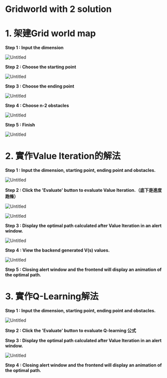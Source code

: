 # Gridworld with 2 solution

# 1. 架建Grid world map

**Step 1 : Input the dimension**

![Untitled](https://github.com/SiaominLi/Deep-RL/blob/master/img/pic1.png)

**Step 2 : Choose the starting point**

![Untitled](https://github.com/SiaominLi/Deep-RL/blob/master/img/pic2.png)

**Step 3 : Choose the ending point**

![Untitled](https://github.com/SiaominLi/Deep-RL/blob/master/img/pic3.png)

**Step 4 : Choose n-2 obstacles**

![Untitled](https://github.com/SiaominLi/Deep-RL/blob/master/img/pic4.png)

**Step 5 : Finish**

![Untitled](https://github.com/SiaominLi/Deep-RL/blob/master/img/pic5.png)

# 2. 實作Value Iteration的解法

**Step 1 : Input the dimension, starting point, ending point and obstacles.**

![Untitled](https://github.com/SiaominLi/Deep-RL/blob/master/img/pic6.png)

**Step 2 : Click the 'Evaluate' button to evaluate Value Iteration.（底下是進度跑條）**

![Untitled](https://github.com/SiaominLi/Deep-RL/blob/master/img/pic7.png)

![Untitled](https://github.com/SiaominLi/Deep-RL/blob/master/img/pic8.png)

**Step 3 : Display the optimal path calculated after Value Iteration in an alert window.**

![Untitled](https://github.com/SiaominLi/Deep-RL/blob/master/img/pic9.png)

**Step 4 : View the backend generated V(s) values.**

![Untitled](https://github.com/SiaominLi/Deep-RL/blob/master/img/pic10.png)

**Step 5 : Closing alert window and the frontend will display an animation of the optimal path.**

# **3. 實作Q-Learning解法**

**Step 1 : Input the dimension, starting point, ending point and obstacles.**

![Untitled](https://github.com/SiaominLi/Deep-RL/blob/master/img/pic11.png)

**Step 2 : Click the 'Evaluate' button to evaluate Q-learning 公式**

**Step 3 : Display the optimal path calculated after Value Iteration in an alert window.**

![Untitled](https://github.com/SiaominLi/Deep-RL/blob/master/img/pic12.png)

**Step 4 : Closing alert window and the frontend will display an animation of the optimal path.**